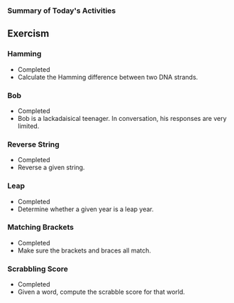 ### Summary of Today's Activities
## Exercism

### Hamming
- Completed
- Calculate the Hamming difference between two DNA strands.

### Bob
- Completed
- Bob is a lackadaisical teenager. In conversation, his responses are very limited.

### Reverse String
- Completed
- Reverse a given string.

### Leap
- Completed
- Determine whether a given year is a leap year.

### Matching Brackets
- Completed
- Make sure the brackets and braces all match.

### Scrabbling Score
- Completed
- Given a word, compute the scrabble score for that world.

